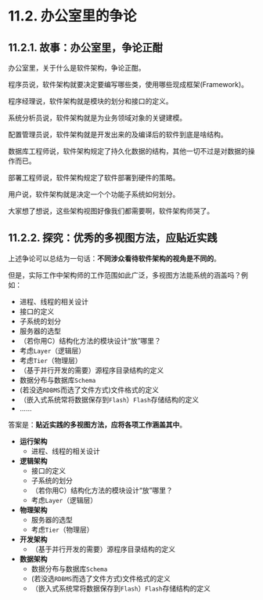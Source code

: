 # 11.2. 办公室里的争论

## 11.2.1. 故事：办公室里，争论正酣

办公室里，关于什么是软件架构，争论正酣。

程序员说，软件架构就要决定要编写哪些类，使用哪些现成框架(Framework)。

程序经理说，软件架构就是模块的划分和接口的定义。

系统分析员说，软件架构就是为业务领域对象的关键建模。

配置管理员说，软件架构就是开发出来的及编译后的软件到底是啥结构。

数据库工程师说，软件架构规定了持久化数据的结构，其他一切不过是对数据的操作而已。

部署工程师说，软件架构规定了软件部署到硬件的策略。

用户说，软件架构就是决定一个个功能子系统如何划分。

大家想了想说，这些架构视图好像我们都需要啊，软件架构师哭了。

## 11.2.2. 探究：优秀的多视图方法，应贴近实践

上述争论可以总结为一句话：**不同涉众看待软件架构的视角是不同的**。

但是，实际工作中架构师的工作范围如此广泛，多视图方法能系统的涵盖吗？例如：

- 进程、线程的相关设计
- 接口的定义
- 子系统的划分
- 服务器的选型
- （若你用C）结构化方法的模块设计“放”哪里？
- 考虑`Layer`（逻辑层）
- 考虑`Tier`（物理层）
- （基于并行开发的需要）源程序目录结构的定义
- 数据分布与数据库`Schema`
- (若没选`RDBMS`而选了文件方式)文件格式的定义
- （嵌入式系统常将数据保存到`Flash`）`Flash`存储结构的定义
- ......

答案是：**贴近实践的多视图方法，应将各项工作涵盖其中**。

- **运行架构**
  - 进程、线程的相关设计
- **逻辑架构**
  - 接口的定义
  - 子系统的划分
  - （若你用C）结构化方法的模块设计“放”哪里？
  - 考虑`Layer`（逻辑层）
- **物理架构**
  - 服务器的选型
  - 考虑`Tier`（物理层）
- **开发架构**
  - （基于并行开发的需要）源程序目录结构的定义
- **数据架构**
  - 数据分布与数据库`Schema`
  - (若没选`RDBMS`而选了文件方式)文件格式的定义
  - （嵌入式系统常将数据保存到`Flash`）`Flash`存储结构的定义
